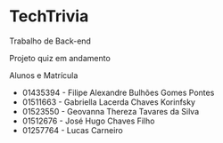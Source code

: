 # TechTrivia
Trabalho de Back-end

Projeto quiz em andamento

Alunos e Matrícula

<ul>
  <li>01435394 - Filipe Alexandre Bulhões Gomes Pontes</li>
  <li>01511663 - Gabriella Lacerda Chaves Korinfsky</li>
  <li>01523550 - Geovanna Thereza Tavares da Silva</li>
  <li>01512676 - José Hugo Chaves Filho</li>
  <li>01257764 - Lucas Carneiro</li>
</ul>
